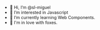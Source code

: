 - 👋 Hi, I’m @sl-miguel
- 👀 I’m interested in Javascript
- 🌱 I’m currently learning Web Components.
- 💞️ I'm in love with foxes.

<!---
sl-miguel/sl-miguel is a ✨ special ✨ repository because its `README.md` (this file) appears on your GitHub profile.
You can click the Preview link to take a look at your changes.
--->
